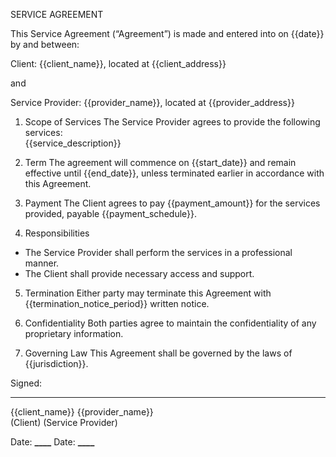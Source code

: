 SERVICE AGREEMENT

This Service Agreement (“Agreement”) is made and entered into on {{date}} by and between:

Client: {{client_name}}, located at {{client_address}}

and

Service Provider: {{provider_name}}, located at {{provider_address}}

1. Scope of Services
   The Service Provider agrees to provide the following services:  
   {{service_description}}

2. Term
   The agreement will commence on {{start_date}} and remain effective until {{end_date}}, unless terminated earlier in accordance with this Agreement.

3. Payment
   The Client agrees to pay {{payment_amount}} for the services provided, payable {{payment_schedule}}.

4. Responsibilities

- The Service Provider shall perform the services in a professional manner.
- The Client shall provide necessary access and support.

5. Termination
   Either party may terminate this Agreement with {{termination_notice_period}} written notice.

6. Confidentiality
   Both parties agree to maintain the confidentiality of any proprietary information.

7. Governing Law
   This Agreement shall be governed by the laws of {{jurisdiction}}.

Signed:

---

{{client_name}} {{provider_name}}  
(Client) (Service Provider)

Date: ******\_\_\_\_****** Date: ******\_\_\_\_******
